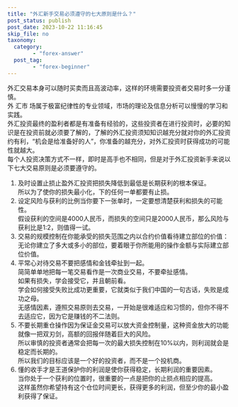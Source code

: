 ```yaml
---
title: "外汇新手交易必须遵守的七大原则是什么？"
post_status: publish
post_date: 2023-10-22 11:16:45
skip_file: no
taxonomy:
  category:
        - "forex-answer"
  post_tag:
        - "forex-beginner"
---
```


外汇交易本身可以随时买卖而且高波动率，这样的环境需要投资者交易时多一分谨慎。  
外 汇市 场属于极富纪律性的专业领域，市场的理论及信息分析可以慢慢的学习和实践。  
外汇投资最终的盈利者都是有准备有经验的，这些投资者在进行投资时，必要的知识是在投资前就必须要了解的，了解的外汇投资须知知识越充分就对你的外汇投资约有利，“机会是给准备好的人”，你准备的越充分，对外汇投资时获得成功的可能性就越大。  
每个人投资决策方式不一样，即时是高手也不相同，但是对于外汇投资新手来说以下七大交易原则是必须要遵守的。

1. 及时设置止损止盈外汇投资把损失降低到最低是长期获利的根本保证。  
    所以为了使你的损失最小化，下的任何一单都要有止损。
2. 设定风险与获利的比例当你要下一张单时，一定要想清楚获利和损失的可能性。  
    假设获利的空间是4000人民币，而损失的空间只是2000人民币，那么风险与获利比是1:2，则值得一试。
3. 交易的规模控制在你能承受的损失范围之内以合约价值看待建立部位的价值：无论你建立了多大或多小的部位，要着眼于你所能用的操作金额与实际建立部位价值。
4. 平常心对待交易不要把感情和金钱牵扯到一起。  
    简简单单地把每一笔交易看作是一次商业交易，不要牵扯感情。  
    如果有损失，学会接受它，并且朝前看。  
    学会如何接受失败比成功更重要，它就类似于我们中国的一句古话，失败是成功之母。  
    无感情因素，遵照交易原则去交易，一开始是很难适应和习惯的，但你不得不去适应它，因为它是赚钱的不二法则。
5. 不要长期重仓操作因为保证金交易可以放大资金控制量，这种资金放大的功能就像一把双刃剑，高额的回报伴随着巨大的风险。  
    所以审慎的投资者通常会把每一次的最大损失控制在10%以内，则利润就会是稳定而长期的。  
    所以我们的目标应该是一个好的投资者，而不是一个投机商。
6. 懂的收手才是王道保护你的利润是使你获得稳定，长期利润的重要因素。  
    当你处于一个获利的位置时，很重要的一点是把你的止损点相应的提高。  
    这样虽然你希望持有这个仓位时间更长，获得更多的利润，但至少你的最小盈利获得了保证。
